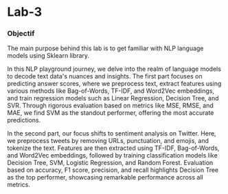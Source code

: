 # Lab-3
<h3>Objectif</h3>
<p>The main purpose behind this lab is to get familiar with NLP language models using Sklearn library.</p>

In this NLP playground journey, we delve into the realm of language models to decode text data's nuances and insights. The first part focuses on predicting answer scores, where we preprocess text, extract features using various methods like Bag-of-Words, TF-IDF, and Word2Vec embeddings, and train regression models such as Linear Regression, Decision Tree, and SVR. Through rigorous evaluation based on metrics like MSE, RMSE, and MAE, we find SVM as the standout performer, offering the most accurate predictions.

In the second part, our focus shifts to sentiment analysis on Twitter. Here, we preprocess tweets by removing URLs, punctuation, and emojis, and tokenize the text. Features are then extracted using TF-IDF, Bag-of-Words, and Word2Vec embeddings, followed by training classification models like Decision Tree, SVM, Logistic Regression, and Random Forest. Evaluation based on accuracy, F1 score, precision, and recall highlights Decision Tree as the top performer, showcasing remarkable performance across all metrics.
